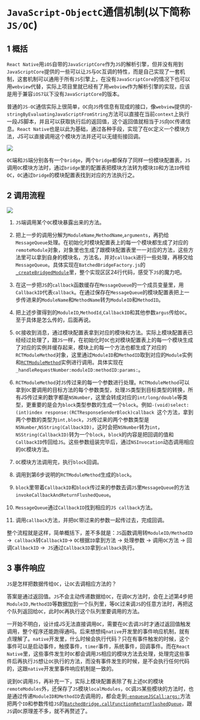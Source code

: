 # `JavaScript-ObjectC`通信机制(以下简称`JS/OC`)

## 1 概括

`React Native`用`iOS`自带的`JavaScriptCore`作为`JS`的解析引擎，但并没有用到`JavaScriptCore`提供的一些可以让`JS`与`OC`互调的特性，而是自己实现了一套机制，这套机制可以通用于所有`JS`引擎上，在没有`JavaScriptCore`的情况下也可以用`webview`代替，实际上项目里就已经有了用`webview`作为解析引擎的实现，应该是用于兼容`iOS7`以下没有`JavaScriptCore`的版本。

普通的`JS-OC`通信实际上很简单，`OC`向`JS`传信息有现成的接口，像`webview`提供的-`stringByEvaluatingJavaScriptFromString`方法可以直接在当前`context`上执行一段JS脚本，并且可以获取执行后的返回值，这个返回值就相当于`JS`向`OC`传递信息。`React Native`也是以此为基础，通过各种手段，实现了在`OC`定义一个模块方法，JS可以直接调用这个模块方法并还可以无缝衔接回调。

![](https://github.com/zuimeidamowang/dayUp/blob/28f633d9513a24513949209cea39211aece886cd/react%20native%20%E9%80%9A%E4%BF%A1%E6%9C%BA%E5%88%B6/react%20native%20%E9%80%9A%E4%BF%A1%E6%9C%BA%E5%88%B61.jpeg)

`OC`端和`JS`端分别各有一个`bridge`，两个`bridge`都保存了同样一份模块配置表，`JS`调用`OC`模块方法时，通过`bridge`里的配置表把模块方法转为模块`ID`和方法`ID`传给`OC`，`OC`通过`bridge`的模块配置表找到对应的方法执行之。

## 2 调用流程

![](https://github.com/zuimeidamowang/dayUp/blob/28f633d9513a24513949209cea39211aece886cd/react%20native%20%E9%80%9A%E4%BF%A1%E6%9C%BA%E5%88%B6/react%20native%20%E9%80%9A%E4%BF%A1%E6%9C%BA%E5%88%B62.jpeg)

1. `JS`端调用某个`OC`模块暴露出来的方法。

2. 把上一步的调用分解为`ModuleName`,`MethodName`,`arguments`，再扔给`MessageQueue`处理。在初始化时模块配置表上的每一个模块都生成了对应的`remoteModule`对象，对象里也生成了跟模块配置表里一一对应的方法，这些方法里可以拿到自身的模块名，方法名，并对`callback`进行一些处理，再移交给`MessageQueue`。具体实现在`BatchedBridgeFactory.js`的[`_createBridgedModule`](https://github.com/facebook/react-native/blob/72d3d724a3a0c6bc46981efd0dad8f7f61121a47/Libraries/BatchedBridge/BatchingImplementation/BatchedBridgeFactory.js#L37)里，整个实现区区24行代码，感受下`JS`的魔力吧。

3. 在这一步把`JS`的`callback`函数缓存在`MessageQueue`的一个成员变量里，用`CallbackID`代表`callback`。在通过保存在`MessageQueue`的模块配置表把上一步传进来的`ModuleName`和`MethodName`转为`ModuleID`和`MethodID`。

4. 把上述步骤得到的`ModuleID`,`MethodId`,`CallbackID`和其他参数`argus`传给`OC`。至于具体是怎么传的，后面再说。

5. `OC`接收到消息，通过模块配置表拿到对应的模块和方法。实际上模块配置表已经经过处理了，跟`JS`一样，在初始化时`OC`也对模块配置表上的每一个模块生成了对应的实例并缓存起来，模块上的每一个方法也都生成了对应的`RCTModuleMethod`对象，这里通过`ModuleID`和`MethodID`取到对应的`Module`实例和[`RCTModuleMethod`](https://github.com/facebook/react-native/blob/72d3d724a3a0c6bc46981efd0dad8f7f61121a47/React/Base/RCTBridge.m#L111)实例进行调用。具体实现在`_handleRequestNumber:moduleID:methodID:params:`。

6. `RCTModuleMethod`对`JS`传过来的每一个参数进行处理。`RCTModuleMethod`可以拿到`OC`要调用的目标方法的每个参数类型，处理`JS`类型到目标类型的转换，所有JS传过来的数字都是`NSNumber`，这里会转成对应的`int/long/double`等类型，更重要的是会为`block`类型参数的生成一个`block`。例如`-(void)select:(int)index response:(RCTResponseSenderBlock)callback `这个方法，拿到两个参数的类型为`int,block`，`JS`传过来的两个参数类型是`NSNumber`,`NSString(CallbackID)`，这时会把`NSNumber`转为`int`，`NSString(CallbackID)`转为一个`block`，`block`的内容是把回调的值和`CallbackID`传回给`JS`。这些参数组装完毕后，通过`NSInvocation`动态调用相应的`OC`模块方法。

7. `OC`模块方法调用完，执行`block`回调。

8. 调用到第6步说明的`RCTModuleMethod`生成的`block`。

9. `block`里带着`CallbackID`和`block`传过来的参数去调`JS`里`MessageQueue`的方法`invokeCallbackAndReturnFlushedQueue`。

10. `MessageQueue`通过`CallbackID`找到相应的`JS callback`方法。

11. 调用`callback`方法，并把`OC`带过来的参数一起传过去，完成回调。

整个流程就是这样，简单概括下，差不多就是：`JS`函数调用转`ModuleID/MethodID` ->` callback`转`CallbackID`-> `OC`根据`ID`拿到方法 -> 处理参数 -> 调用`OC`方法 -> 回调`CallbackID` ->` JS`通过`CallbackID`拿到`callback`执行。

## 3 事件响应

`JS`是怎样把数据传给`OC`，让`OC`去调相应方法的？

答案是通过返回值。`JS`不会主动传递数据给`OC`，在调`OC`方法时，会在上述第4步把`ModuleID,MethodID`等数据加到一个队列里，等`OC`过来调`JS`的任意方法时，再把这个队列返回给`OC`，此时`OC`再执行这个队列里要调用的方法。

一开始不明白，设计成JS无法直接调用`OC`，需要在`OC`去调`JS`时才通过返回值触发调用，整个程序还能跑得通吗。后来想想纯`native`开发里的事件响应机制，就有点理解了。`native`开发里，什么时候会执行代码？只在有事件触发的时候，这个事件可以是启动事件，触摸事件，`timer`事件，系统事件，回调事件。而在`React Native`里，这些事件发生时`OC`都会调用`JS`相应的模块方法去处理，处理完这些事件后再执行`JS`想让`OC`执行的方法，而没有事件发生的时候，是不会执行任何代码的，这跟`native`开发里事件响应机制是一致的。

说到`OC`调用`JS`，再补充一下，实际上模块配置表除了有上述`OC`的模块`remoteModules`外，还保存了`JS`模块`localModules`，`OC`调`JS`某些模块的方法时，也是通过传递`ModuleID和MethodID`去调用的，都会走到[`-enqueueJSCall:args:`](https://github.com/facebook/react-native/blob/72d3d724a3a0c6bc46981efd0dad8f7f61121a47/React/Base/RCTBridge.m#L641)方法把两个`ID`和参数传给`JS`的[`BatchedBridge.callFunctionReturnFlushedQueue`](https://github.com/facebook/react-native/blob/72d3d724a3a0c6bc46981efd0dad8f7f61121a47/Libraries/Utilities/MessageQueue.js#L298)，跟`JS`调`OC`原理差不多，就不再赘述了。

